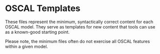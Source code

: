 # OSCAL Templates
These files represent the minimum, syntactically correct content for each OSCAL model. 
They serve as templates for new content that tools can use as a known-good starting point.

Please note, the minimum files often do not exercise all OSCAL features within a given model.

